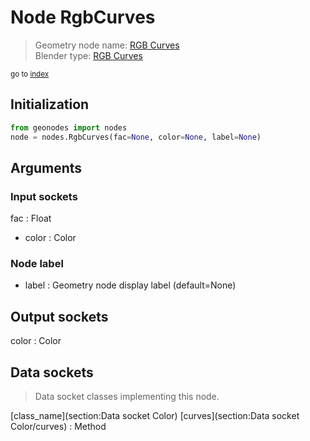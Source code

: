 
# Node RgbCurves

> Geometry node name: [RGB Curves](https://docs.blender.org/manual/en/latest/modeling/geometry_nodes/material/rgb_curves.html)<br>
  Blender type: [RGB Curves](https://docs.blender.org/api/current/bpy.types.ShaderNodeRGBCurve.html)
  
<sub>go to [index](/docs/index.md)</sub>

## Initialization

```python
from geonodes import nodes
node = nodes.RgbCurves(fac=None, color=None, label=None)
```



## Arguments


### Input sockets

fac : Float
- color : Color

### Node label

- label : Geometry node display label (default=None)

## Output sockets

color : Color

## Data sockets

> Data socket classes implementing this node.
  
[class_name](section:Data socket Color) [curves](section:Data socket Color/curves) : Method

